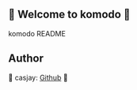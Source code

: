## 👋 Welcome to komodo 🚀  

komodo README  
  
  
## Author  

🤖 casjay: [Github](https://github.com/casjay) 🤖  
